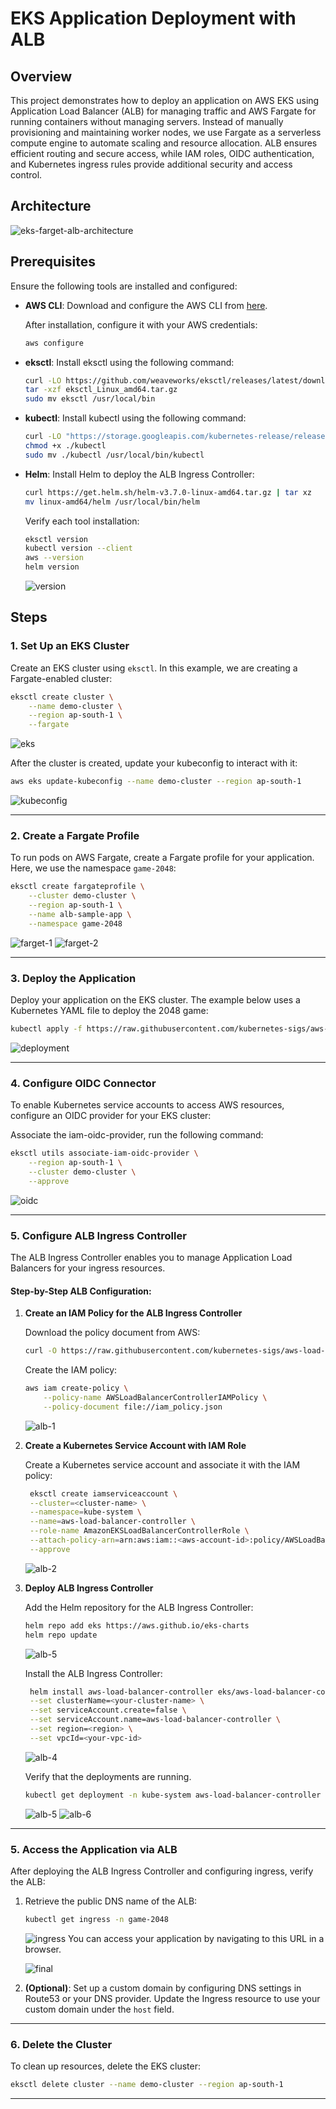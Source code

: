 # EKS Application Deployment with ALB

## Overview
This project demonstrates how to deploy an application on AWS EKS using Application Load Balancer (ALB) for managing traffic and AWS Fargate for running containers without managing servers. Instead of manually provisioning and maintaining worker nodes, we use Fargate as a serverless compute engine to automate scaling and resource allocation. ALB ensures efficient routing and secure access, while IAM roles, OIDC authentication, and Kubernetes ingress rules provide additional security and access control.

## Architecture
![eks-farget-alb-architecture](./images/eks-farget-alb-architecture.png)

## Prerequisites

Ensure the following tools are installed and configured:

- **AWS CLI**: Download and configure the AWS CLI from [here](https://docs.aws.amazon.com/cli/latest/userguide/getting-started-install.html).
  
  After installation, configure it with your AWS credentials:

  ```bash
  aws configure
  ```

- **eksctl**: Install eksctl using the following command:

  ```bash
  curl -LO https://github.com/weaveworks/eksctl/releases/latest/download/eksctl_Linux_amd64.tar.gz
  tar -xzf eksctl_Linux_amd64.tar.gz
  sudo mv eksctl /usr/local/bin
  ```

- **kubectl**: Install kubectl using the following command:

  ```bash
  curl -LO "https://storage.googleapis.com/kubernetes-release/release/$(curl -s https://storage.googleapis.com/kubernetes-release/release/stable.txt)/bin/linux/amd64/kubectl"
  chmod +x ./kubectl
  sudo mv ./kubectl /usr/local/bin/kubectl
  ```

- **Helm**: Install Helm to deploy the ALB Ingress Controller:

  ```bash
  curl https://get.helm.sh/helm-v3.7.0-linux-amd64.tar.gz | tar xz
  mv linux-amd64/helm /usr/local/bin/helm
  ```

  Verify each tool installation:
  ```bash
  eksctl version
  kubectl version --client
  aws --version
  helm version
  ```

   ![version](./images/versions.png)

## Steps

### 1. Set Up an EKS Cluster

Create an EKS cluster using `eksctl`. In this example, we are creating a Fargate-enabled cluster:

```bash
eksctl create cluster \
    --name demo-cluster \
    --region ap-south-1 \
    --fargate
```
![eks](./images/eks.png)

After the cluster is created, update your kubeconfig to interact with it:

```bash
aws eks update-kubeconfig --name demo-cluster --region ap-south-1
```
![kubeconfig](./images/kubeconfig.png)

---

### 2. Create a Fargate Profile

To run pods on AWS Fargate, create a Fargate profile for your application. Here, we use the namespace `game-2048`:

```bash
eksctl create fargateprofile \
    --cluster demo-cluster \
    --region ap-south-1 \
    --name alb-sample-app \
    --namespace game-2048
```

![farget-1](./images/farget-1.png)
![farget-2](./images/farget-2.png)

---

### 3. Deploy the Application

Deploy your application on the EKS cluster. The example below uses a Kubernetes YAML file to deploy the 2048 game:

```bash
kubectl apply -f https://raw.githubusercontent.com/kubernetes-sigs/aws-load-balancer-controller/v2.5.4/docs/examples/2048/2048_full.yaml
```
![deployment](./images/deployment.png)

---

### 4. Configure OIDC Connector

To enable Kubernetes service accounts to access AWS resources, configure an OIDC provider for your EKS cluster:

Associate the iam-oidc-provider, run the following command:

   ```bash
   eksctl utils associate-iam-oidc-provider \
       --region ap-south-1 \
       --cluster demo-cluster \
       --approve
   ```
![oidc](./images/oidc.png)

---

### 5. Configure ALB Ingress Controller

The ALB Ingress Controller enables you to manage Application Load Balancers for your ingress resources.

#### Step-by-Step ALB Configuration:

1. **Create an IAM Policy for the ALB Ingress Controller**

   Download the policy document from AWS:

   ```bash
   curl -O https://raw.githubusercontent.com/kubernetes-sigs/aws-load-balancer-controller/v2.11.0/docs/install/iam_policy.json
   ```

   Create the IAM policy:

   ```bash
   aws iam create-policy \
       --policy-name AWSLoadBalancerControllerIAMPolicy \
       --policy-document file://iam_policy.json
   ```

   ![alb-1](./images/alb-1.png)

2. **Create a Kubernetes Service Account with IAM Role**

   Create a Kubernetes service account and associate it with the IAM policy:

   ```bash
    eksctl create iamserviceaccount \
    --cluster=<cluster-name> \
    --namespace=kube-system \
    --name=aws-load-balancer-controller \
    --role-name AmazonEKSLoadBalancerControllerRole \
    --attach-policy-arn=arn:aws:iam::<aws-account-id>:policy/AWSLoadBalancerControllerIAMPolicy \
    --approve
   ```

   ![alb-2](./images/alb-2.png)

3. **Deploy ALB Ingress Controller**

   Add the Helm repository for the ALB Ingress Controller:

   ```bash
   helm repo add eks https://aws.github.io/eks-charts
   helm repo update
   ```

   ![alb-5](./images/alb-5.png)

   Install the ALB Ingress Controller:

   ```bash
    helm install aws-load-balancer-controller eks/aws-load-balancer-controller -n kube-system \
    --set clusterName=<your-cluster-name> \
    --set serviceAccount.create=false \
    --set serviceAccount.name=aws-load-balancer-controller \
    --set region=<region> \
    --set vpcId=<your-vpc-id>
   ```

   ![alb-4](./images/alb-4.png)

   Verify that the deployments are running.
   ```bash
   kubectl get deployment -n kube-system aws-load-balancer-controller
   ```

   ![alb-5](./images/alb-5.png)
   ![alb-6](./images/alb-6.png)

---

### 5. Access the Application via ALB

After deploying the ALB Ingress Controller and configuring ingress, verify the ALB:

1. Retrieve the public DNS name of the ALB:

   ```bash
   kubectl get ingress -n game-2048
   ```

   ![ingress](./images/ingress.png)
   You can access your application by navigating to this URL in a browser.

   ![final](./images/final.png)

2. **(Optional)**: Set up a custom domain by configuring DNS settings in Route53 or your DNS provider. Update the Ingress resource to use your custom domain under the `host` field.

---

### 6. Delete the Cluster

To clean up resources, delete the EKS cluster:

```bash
eksctl delete cluster --name demo-cluster --region ap-south-1
```

---